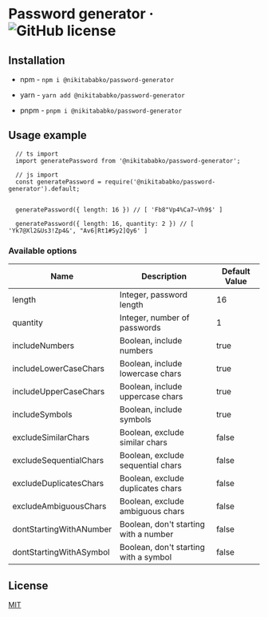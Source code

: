 # Password generator &middot; ![GitHub license](https://img.shields.io/badge/license-MIT-blue.svg)

## Installation

- npm - `npm i @nikitababko/password-generator`

- yarn - `yarn add @nikitababko/password-generator`

- pnpm - `pnpm i @nikitababko/password-generator`

## Usage example

```
  // ts import
  import generatePassword from '@nikitababko/password-generator';
  
  // js import
  const generatePassword = require('@nikitababko/password-generator').default;
  
  
  generatePassword({ length: 16 }) // [ 'Fb8"Vp4%Ca7~Vh9$' ]
  
  generatePassword({ length: 16, quantity: 2 }) // [ 'Yk7@Xl2&Us3!Zp4&', "Av6|Rt1#Sy2]Qy6' ]
```

### Available options

| Name                    | Description                           | Default Value |
|-------------------------|---------------------------------------|---------------|
| length                  | Integer, password length              | 16            |
| quantity                | Integer, number of passwords          | 1             |
| includeNumbers          | Boolean, include numbers              | true          |
| includeLowerCaseChars   | Boolean, include lowercase chars      | true          |
| includeUpperCaseChars   | Boolean, include uppercase chars      | true          |
| includeSymbols          | Boolean, include symbols              | true          |
| excludeSimilarChars     | Boolean, exclude similar chars        | false         |
| excludeSequentialChars  | Boolean, exclude sequential chars     | false         |
| excludeDuplicatesChars  | Boolean, exclude duplicates chars     | false         |
| excludeAmbiguousChars   | Boolean, exclude ambiguous chars      | false         |
| dontStartingWithANumber | Boolean, don't starting with a number | false         |
| dontStartingWithASymbol | Boolean, don't starting with a symbol | false         |

## License

[MIT](./LICENSE.md)
